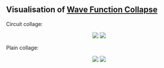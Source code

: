 ## Visualisation of [Wave Function Collapse](https://en.wikipedia.org/wiki/Wave_function_collapse)

Circuit collage:

<p align="center">
	<img src="example_outputs/circuit1.png"/>
	<img src="example_outputs/circuit2.png"/>
</p>

Plain collage:

<p align="center">
	<img src="example_outputs/plain1.png"/>
	<img src="example_outputs/plain2.png"/>
</p>
